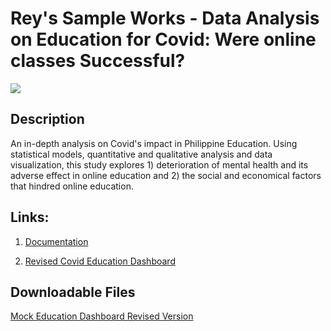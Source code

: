 # Rey's Sample Works - Data Analysis on Education for Covid: Were online classes Successful?

<a href=""><img src="https://img.shields.io/badge/HOME-GitHub-blue" /></a>

## Description
An in-depth analysis on Covid's impact in Philippine Education. Using statistical models, quantitative and qualitative analysis and data visualization, this study explores 1) deterioration of mental health and its adverse effect in online education and 2) the social and economical factors that hindred online education.

## Links:

1. [Documentation](https://drive.google.com/file/d/1c7aNqnLpGywixpcqXvVTVo6uLBh3jx0m/view?usp=sharing)

2. [Revised Covid Education Dashboard](https://lookerstudio.google.com/reporting/d9e2d119-8380-4992-9225-c2a7f9253f9b)

## Downloadable Files

[Mock Education Dashboard Revised Version](Mock_Education_Dashboard_Revised_Version.xlsx)
